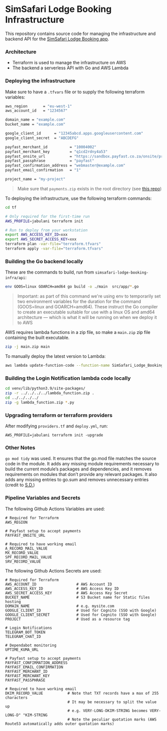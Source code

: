 # SimSafari Lodge Booking Infrastructure

This repository contains source code for managing the infrastructure and backend API for the [SimSafari Lodge Booking app](https://github.com/dvdl16/simsafari-lodge-booking).

### Architecture
- Terraform is used to manage the infrastructure on AWS
- The backend a serverless API with Go and AWS Lambda

### Deploying the infrastructure
Make sure to have a `.tfvars` file or to supply the following terraform variables:
```bash
aws_region       = "eu-west-1"
aws_account_id   = "1234567"

domain_name = "example.com"
bucket_name = "example.com"

google_client_id      = "12345abcd.apps.googleusercontent.com"
google_client_secret  = "ABCDEFG"

payfast_merchant_id          = "10004002"
payfast_merchant_key         = "q1cd2rdny4a53"
payfast_onsite_url           = "https://sandbox.payfast.co.za/onsite/process"
payfast_passphrase           = "payfast"
payfast_confirmation_address = "webmaster@example.com"
payfast_email_confirmation   = "1"

project_name = "my-project"

```

> Make sure that `payments.zip` exists in the root directory (see [this repo](https://github.com/dvdl16/simsafari-lodge-booking-payment-lambda))


To deploying the infrastructure, use the following terraform commands:
```bash
cd tf

# Only required for the first-time run
AWS_PROFILE=jabulani terraform init

# Run to deploy from your workstation
export AWS_ACCESS_KEY_ID=xxx
export AWS_SECRET_ACCESS_KEY=xxx 
terraform plan -var-file="terraform.tfvars"
terraform apply -var-file="terraform.tfvars"
```

### Building the Go backend locally

These are the commands to build, run from `simsafari-lodge-booking-infra/api`:

```bash
env GOOS=linux GOARCH=amd64 go build -o ./main  src/app/*.go
```

> Important: as part of this command we're using env to temporarily set two environment variables for the duration for the command (GOOS=linux and GOARCH=amd64). These instruct the Go compiler to create an executable suitable for use with a linux OS and amd64 architecture — which is what it will be running on when we deploy it to AWS

AWS requires lambda functions in a zip file, so make a `main.zip` zip file containing the built executable.
```bash
zip -j main.zip main
```

To manually deploy the latest version to Lambda:
```bash
aws lambda update-function-code --function-name SimSafari_Lodge_Booking_API --zip-file fileb://main.zip --profile jabulani
```

### Building the Login Notification lambda code locally
```bash
cd venv/lib/python3.9/site-packages/
zip -r ../../../../lambda_function.zip .
cd ../../../../
zip -g lambda_function.zip *.py
```

### Upgrading terraform or terraform providers
After modifying `providers.tf` and `deploy.yml`, run:

```shell
AWS_PROFILE=jabulani terraform init -upgrade
```

### Other Notes

`go mod tidy` was used. It ensures that the go.mod file matches the source code in the module. It adds any missing module requirements necessary to build the current module’s packages and dependencies, and it removes requirements on modules that don’t provide any relevant packages. It also adds any missing entries to go.sum and removes unnecessary entries (credit to [S.D.](https://stackoverflow.com/a/68001204))

### Pipeline Variables and Secrets

The following Github Actions Variables are used:
```shell
# Required for Terraform
AWS_REGION

# Payfast setup to accept payments
PAYFAST_ONSITE_URL

# Required to have working email
A_RECORD_MAIL_VALUE
MX_RECORD_VALUE
SPF_RECORD_MAIL_VALUE
SRV_RECORD_VALUE
```

The following Github Actions Secrets are used:

```shell
# Required for Terraform
AWS_ACCOUNT_ID                  # AWS Account ID
AWS_ACCESS_KEY_ID               # AWS Access Key ID
AWS_SECRET_ACCESS_KEY           # AWS Access Key Secret
BUCKET_NAME                     # S3 Bucket name for Static files hosting
DOMAIN_NAME                     # e.g. mysite.com
GOOGLE_CLIENT_ID                # Used for Cognito (SSO with Google)
GOOGLE_CLIENT_SECRET            # Used for Cognito (SSO with Google)
PROJECT                         # Used as a resource tag

# Login Notifications
TELEGRAM_BOT_TOKEN
TELEGRAM_CHAT_ID

# Dependabot monitoring
UPTIME_KUMA_URL

# Payfast setup to accept payments
PAYFAST_CONFIRMATION_ADDRESS
PAYFAST_EMAIL_CONFIRMATION
PAYFAST_MERCHANT_ID
PAYFAST_MERCHANT_KEY
PAYFAST_PASSPHRASE

# Required to have working email
DKIM_RECORD_VALUE           # Note that TXT records have a max of 255 characters
                            # It may be necessary to split the value up
                            # e.g. VERY-LONG-DKIM-STRING becomes VERY-LONG-D" "KIM-STRING
                            # Note the peculiar quotation marks (AWS Route53 automatically adds outer quotation marks)
```